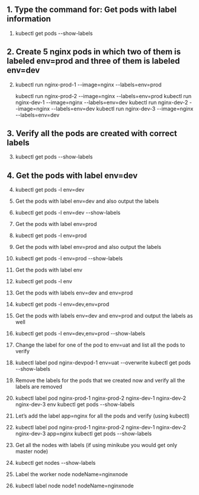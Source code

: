 ## 1.  Type the command for: Get pods with label information
1.  kubectl get pods --show-labels

## 2.  Create 5 nginx pods in which two of them is labeled env=prod and three of them is labeled env=dev
2.  kubectl run nginx-prod-1 --image=nginx --labels=env=prod

    kubectl run nginx-prod-2 --image=nginx --labels=env=prod
    kubectl run nginx-dev-1 --image=nginx --labels=env=dev
    kubectl run nginx-dev-2 --image=nginx --labels=env=dev
    kubectl run nginx-dev-3 --image=nginx --labels=env=dev
	
## 3. 	Verify all the pods are created with correct labels
3.  kubectl get pods --show-labels

## 4. Get the pods with label env=dev
4. kubectl get pods -l env=dev

5. Get the pods with label env=dev and also output the labels
5. kubectl get pods -l env=dev --show-labels

6. Get the pods with label env=prod
6. kubectl get pods -l env=prod

7. Get the pods with label env=prod and also output the labels
7. kubectl get pods -l env=prod --show-labels

8. Get the pods with label env
8. kubectl get pods -l env

9. Get the pods with labels env=dev and env=prod
9. kubectl get pods -l env=dev,env=prod

10. Get the pods with labels env=dev and env=prod and output the labels as well
10. kubectl get pods -l env=dev,env=prod --show-labels

11. Change the label for one of the pod to env=uat and list all the pods to verify
11. kubectl label pod nginx-devpod-1 env=uat --overwrite kubectl get pods --show-labels

12. Remove the labels for the pods that we created now and verify all the labels are removed
12. kubectl label pod nginx-prod-1 nginx-prod-2 nginx-dev-1 nginx-dev-2 nginx-dev-3 env
    kubectl get pods --show-labels


13. Let’s add the label app=nginx for all the pods and verify (using kubectl)
13. kubectl label pod nginx-prod-1 nginx-prod-2 nginx-dev-1 nginx-dev-2 nginx-dev-3 app=nginx
	kubectl get pods --show-labels
	
14. Get all the nodes with labels (if using minikube you would get only master node)
14. kubectl get nodes --show-labels

15. Label the worker node nodeName=nginxnode
15. kubectl label node node1 nodeName=nginxnode
